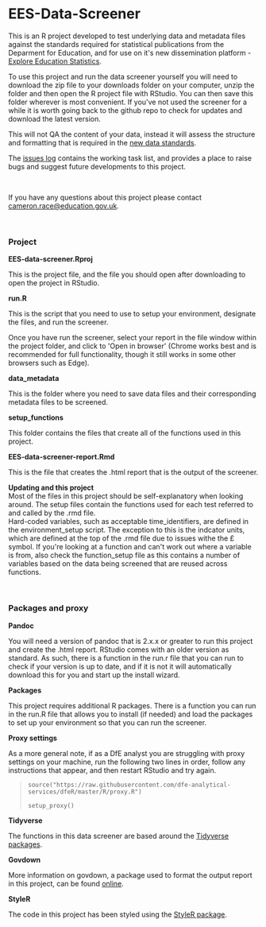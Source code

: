 # **EES-Data-Screener**
This is an R project developed to test underlying data and metadata files against the standards required for statistical publications from the Deparment for Education, and for use on it's new dissemination platform - [Explore Education Statistics](https://gss.civilservice.gov.uk/blog/how-we-listened-to-our-users-to-improve-our-education-statistics/). 

To use this project and run the data screener yourself you will need to download the zip file to your downloads folder on your computer, unzip the folder and then open the R project file with RStudio. You can then save this folder wherever is most convenient. If you've not used the screener for a while it is worth going back to the github repo to check for updates and download the latest version.

This will not QA the content of your data, instead it will assess the structure and formatting that is required in the [new data standards](https://teams.microsoft.com/l/channel/19%3A1bdf09280fd94df09f0d42e19cb251fb%40thread.skype/tab%3A%3A638782f8-c3cf-423f-b63c-2e5709c64b9b?groupId=679b2376-8c8c-4062-a1c9-0744ce5ac88f&tenantId=fad277c9-c60a-4da1-b5f3-b3b8b34a82f9). 

The [issues log](https://github.com/lauraselby/data-screener/issues) contains the working task list, and provides a place to raise bugs and suggest future developments to this project.

<br>

If you have any questions about this project please contact cameron.race@education.gov.uk.

<br>

### **Project**
**EES-data-screener.Rproj** <br>

This is the project file, and the file you should open after downloading to open the project in RStudio.

**run.R** <br>

This is the script that you need to use to setup your environment, designate the files, and run the screener.<br>

Once you have run the screener, select your report in the file window within the project folder, and click to 'Open in browser' (Chrome works best and is recommended for full functionality, though it still works in some other browsers such as Edge).

**data_metadata** <br>

This is the folder where you need to save data files and their corresponding metadata files to be screened.

**setup_functions** <br>

This folder contains the files that create all of the functions used in this project.

**EES-data-screener-report.Rmd** <br>

This is the file that creates the .html report that is the output of the screener.

**Updating and this project** <br>
Most of the files in this project should be self-explanatory when looking around. The setup files contain the functions used for each test referred to and called by the .rmd file. 
<br>
Hard-coded variables, such as acceptable time_identifiers, are defined in the environment_setup script. The exception to this is the indcator units, which are defined at the top of the .rmd file due to issues withe the £ symbol. If you're looking at a function and can't work out where a variable is from, also check the function_setup file as this contains a number of variables based on the data being screened that are reused across functions.


<br>

### **Packages and proxy**
**Pandoc** <br>

You will need a version of pandoc that is 2.x.x or greater to run this project and create the .html report. RStudio comes with an older version as standard. As such, there is a function in the run.r file that you can run to check if your version is up to date, and if it is not it will automatically download this for you and start up the install wizard.

**Packages** <br>

This project requires additional R packages. There is a function you can run in the run.R file that allows you to install (if needed) and load the packages to set up your environment so that you can run the screener.

**Proxy settings**

As a more general note, if as a DfE analyst you are struggling with proxy settings on your machine, run the following two lines in order, follow any instructions that appear, and then restart RStudio and try again.

>`source("https://raw.githubusercontent.com/dfe-analytical-services/dfeR/master/R/proxy.R")` <br>
>
>`setup_proxy()`

**Tidyverse** <br>

The functions in this data screener are based around the [Tidyverse packages](https://www.tidyverse.org/).

**Govdown** <br>

More information on govdown, a package used to format the output report in this project, can be found [online](https://ukgovdatascience.github.io/govdown/).

**StyleR** <br>

The code in this project has been styled using the [StyleR package](https://styler.r-lib.org/).
